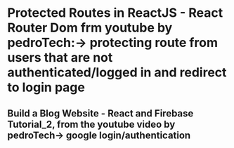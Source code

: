 # Protected Routes in ReactJS - React Router Dom frm youtube by pedroTech:-> protecting route from users that are not authenticated/logged in and redirect to login page

## Build a Blog Website - React and Firebase Tutorial_2, from the youtube video by pedroTech-> google login/authentication
